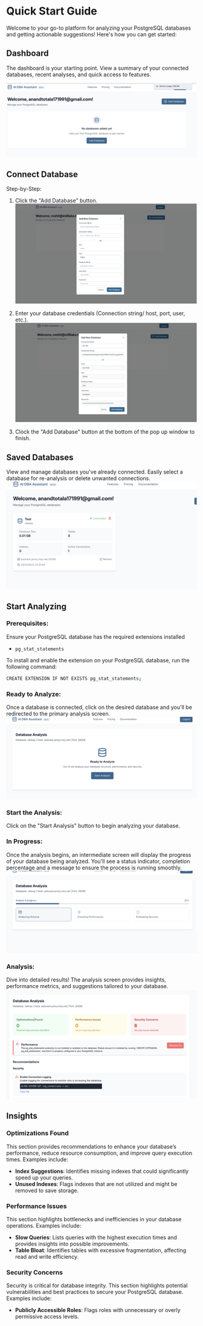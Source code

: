 # Quick Start Guide

Welcome to your go-to platform for analyzing your PostgreSQL databases and getting actionable suggestions! Here's how you can get started:

## Dashboard

The dashboard is your starting point. View a summary of your connected databases, recent analyses, and quick access to features.

![dashboard](./images/sc1.png)

## Connect  Database

Step-by-Step:

1. Click the "Add Database" button.
 ![add-database](./images/sc2-1.png)

2. Enter your database credentials (Connection string/ host, port, user, etc.).
 ![database-credentials](./images/sc3-2.png)

3. Clock the "Add Database" button at the bottom of the pop up window to finish.

## Saved Databases

View and manage databases you've already connected. Easily select a database for re-analysis or delete unwanted connections.
![saved-databases](./images/sc4.png)

## Start Analyzing

### **Prerequisites**:

Ensure your PostgreSQL database has the required extensions installed

- `pg_stat_statements`

To install and enable the extension on your PostgreSQL database, run the following command:

```bash
CREATE EXTENSION IF NOT EXISTS pg_stat_statements;
```

### Ready to Analyze:

Once a database is connected, click on the desired database and you'll be redirected to the primary analysis screen.
![primary-screen](./images/sc5.png)

### Start the  Analysis:

Click on the "Start Analysis" button to begin analyzing your database.

### In Progress:

Once the analysis begins, an intermediate screen will display the progress of your database being analyzed. You'll see a status indicator, completion percentage and a message to ensure the process is running smoothly.
![analysis-in-progress](./images/sc6.png)

### Analysis:

Dive into detailed results! The analysis screen provides insights, performance metrics, and suggestions tailored to your database.
![analysis](./images/sc7.png)

## Insights

### Optimizations Found

This section provides recommendations to enhance your database’s performance, reduce resource consumption, and improve query execution times. Examples include:

- **Index Suggestions**: Identifies missing indexes that could significantly speed up your queries.
- **Unused Indexes**: Flags indexes that are not utilized and might be removed to save storage.

### Performance Issues

This section highlights bottlenecks and inefficiencies in your database operations. Examples include:

- **Slow Queries**: Lists queries with the highest execution times and provides insights into possible improvements.
- **Table Bloat**: Identifies tables with excessive fragmentation, affecting read and write efficiency.

### Security Concerns

Security is critical for database integrity. This section highlights potential vulnerabilities and best practices to secure your PostgreSQL database. Examples include:

- **Publicly Accessible Roles**: Flags roles with unnecessary or overly permissive access levels.
